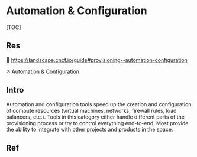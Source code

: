 # Automation & Configuration

[TOC]



## Res
📂 https://landscape.cncf.io/guide#provisioning--automation-configuration

↗ [Automation & Configuration](../../../../../👁️%20Software%20Maintenance%20&%20Operations%20Management/Automation%20&%20Configuration/Automation%20&%20Configuration.md)



## Intro
Automation and configuration tools speed up the creation and configuration of compute resources (virtual machines, networks, firewall rules, load balancers, etc.). Tools in this category either handle different parts of the provisioning process or try to control everything end-to-end. Most provide the ability to integrate with other projects and products in the space.



## Ref

